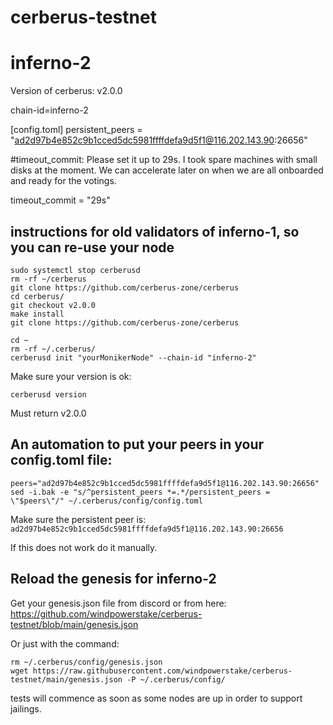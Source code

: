 # cerberus-testnet

# inferno-2
Version of cerberus: v2.0.0

chain-id=inferno-2

[config.toml]
persistent_peers = "ad2d97b4e852c9b1cced5dc5981ffffdefa9d5f1@116.202.143.90:26656"


#timeout_commit: Please set it up to 29s. I took spare machines with small disks at the moment. We can accelerate later on when we are all onboarded and ready for the votings. 

timeout_commit = "29s"

## instructions for old validators of inferno-1, so you can re-use your node


```
sudo systemctl stop cerberusd
rm -rf ~/cerberus
git clone https://github.com/cerberus-zone/cerberus
cd cerberus/
git checkout v2.0.0
make install
git clone https://github.com/cerberus-zone/cerberus

cd ~
rm -rf ~/.cerberus/
cerberusd init "yourMonikerNode" --chain-id "inferno-2"
```


Make sure your version is ok:

```cerberusd version```


Must return v2.0.0


## An automation to put your peers in your config.toml file:

```
peers="ad2d97b4e852c9b1cced5dc5981ffffdefa9d5f1@116.202.143.90:26656"
sed -i.bak -e "s/^persistent_peers *=.*/persistent_peers = \"$peers\"/" ~/.cerberus/config/config.toml
```

Make sure the persistent peer is: `ad2d97b4e852c9b1cced5dc5981ffffdefa9d5f1@116.202.143.90:26656`

If this does not work do it manually.

## Reload the genesis for inferno-2

Get your genesis.json file from discord or from here: https://github.com/windpowerstake/cerberus-testnet/blob/main/genesis.json

Or just with the command:

```
rm ~/.cerberus/config/genesis.json
wget https://raw.githubusercontent.com/windpowerstake/cerberus-testnet/main/genesis.json -P ~/.cerberus/config/
```


tests will commence as soon as some nodes are up in order to support jailings.
